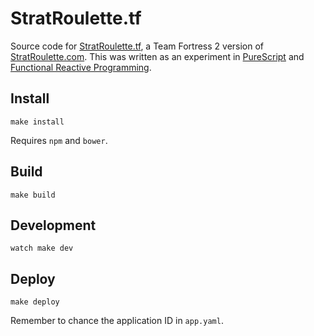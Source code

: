 # StratRoulette.tf

Source code for [StratRoulette.tf](https://stratroulette.tf), a Team Fortress 2
version of [StratRoulette.com](www.stratroulette.com). This was written as an
experiment in [PureScript](http://www.purescript.org/) and
[Functional Reactive Programming](https://en.wikipedia.org/wiki/Functional_reactive_programming).

## Install
```
make install
```
Requires `npm` and `bower`.

## Build
```
make build
```

## Development
```
watch make dev
```

## Deploy
```
make deploy
```
Remember to chance the application ID in `app.yaml`.
